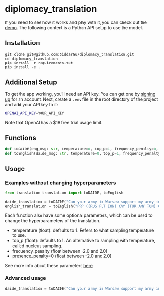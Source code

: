 # diplomacy_translation
If you need to see how it works and play with it, you can check out the [demo](https://beta.openai.com/playground/p/sFjh0ESaFBAoftZlN0i00lHu?model=text-davinci-002). The following content is a Python API setup to use the model.
## Installation
```
git clone git@github.com:SiddarGu/diplomacy_translation.git
cd diplomacy_translation
pip install -r requirements.txt
pip install -e .
```
## Additional Setup
To get the app working, you’ll need an API key. You can get one by [signing up](https://beta.openai.com/signup) for an account.
Next, create a `.env` file in the root directory of the project and add your API key to it:
```bash
OPENAI_API_KEY=YOUR_API_KEY
```
Note that OpenAI has a $18 free trial usage limit.


## Functions
```python
def toDAIDE(eng_msg: str, temperature=0, top_p=1, frequency_penalty=0, presence_penalty=0) -> str:
def toEnglish(daide_msg: str, temperature=0, top_p=1, frequency_penalty=0, presence_penalty=0) -> str:
```

## Usage
### Examples without changing hyperparameters
```python
from translation.translation import toDAIDE, toEnglish

daide_translation = toDAIDE("Can your army in Warsaw support my army in Ukraine?")
english_translation = toEnglish("PRP ((RUS FLT ION) CVY (TUR AMY TUN) CTO TRI)")
```
Each function also have some optional parameters, which can be used to change the hyperparameters of the translation.
- temperature (float): defaults to 1. Refers to what sampling temperature to use.
- top_p (float): defaults to 1. An alternative to sampling with temperature, called nucleus sampling.
- frequency_penalty (float between -2.0 and 2.0)
- presence_penalty=0 (float between -2.0 and 2.0)

See more info about these parameters [here](https://beta.openai.com/docs/api-reference/completions/create)
### Advanced usage
```python
daide_translation = toDAIDE("Can your army in Warsaw support my army in Ukraine?", temperature=0.5)
```